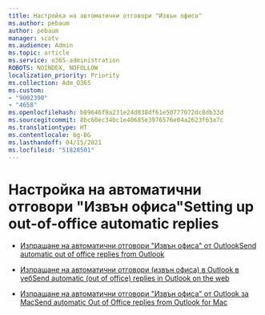 ```yaml
---
title: Настройка на автоматични отговори "Извън офиса"
ms.author: pebaum
author: pebaum
manager: scotv
ms.audience: Admin
ms.topic: article
ms.service: o365-administration
ROBOTS: NOINDEX, NOFOLLOW
localization_priority: Priority
ms.collection: Adm_O365
ms.custom:
- "9002390"
- "4658"
ms.openlocfilehash: b89646f9a231e24d038df61e50777072dc8db33d
ms.sourcegitcommit: 8bc60ec34bc1e40685e3976576e04a2623f63a7c
ms.translationtype: HT
ms.contentlocale: bg-BG
ms.lasthandoff: 04/15/2021
ms.locfileid: "51828501"
---
```

# <a name="setting-up-out-of-office-automatic-replies"></a><span data-ttu-id="5564a-102">Настройка на автоматични отговори "Извън офиса"</span><span class="sxs-lookup"><span data-stu-id="5564a-102">Setting up out-of-office automatic replies</span></span>

- [<span data-ttu-id="5564a-103">Изпращане на автоматични отговори "Извън офиса" от Outlook</span><span class="sxs-lookup"><span data-stu-id="5564a-103">Send automatic out of office replies from Outlook</span></span>](https://support.office.com/article/9742f476-5348-4f9f-997f-5e208513bd67)

- [<span data-ttu-id="5564a-104">Изпращане на автоматични отговори (извън офиса) в Outlook в уеб</span><span class="sxs-lookup"><span data-stu-id="5564a-104">Send automatic (out of office) replies in Outlook on the web</span></span>](https://support.office.com/article/0c193ab0-b9e1-4058-84be-a5b014242290)

- [<span data-ttu-id="5564a-105">Изпращане на автоматични отговори "Извън офиса" от Outlook за Mac</span><span class="sxs-lookup"><span data-stu-id="5564a-105">Send automatic Out of Office replies from Outlook for Mac</span></span>](https://support.office.com/article/4e07ab75-beda-4f9e-bcdc-44471ebacdee)

